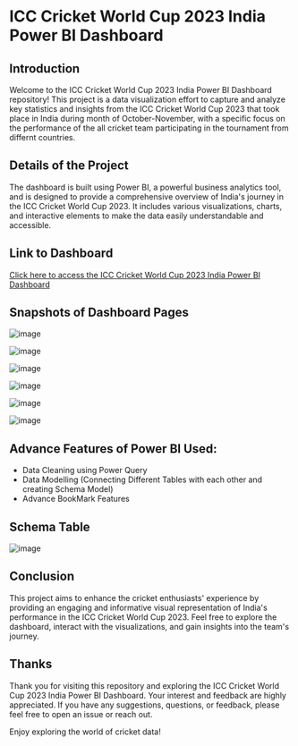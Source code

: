 # ICC Cricket World Cup 2023 India Power BI Dashboard

## Introduction

Welcome to the ICC Cricket World Cup 2023 India Power BI Dashboard repository! This project is a data visualization effort to capture and analyze key statistics and insights from the ICC Cricket World Cup 2023 that took place in India during month of October-November, with a specific focus on the performance of the all cricket team participating in the tournament from differnt countries.

## Details of the Project

The dashboard is built using Power BI, a powerful business analytics tool, and is designed to provide a comprehensive overview of India's journey in the ICC Cricket World Cup 2023. It includes various visualizations, charts, and interactive elements to make the data easily understandable and accessible.

## Link to Dashboard

[Click here to access the ICC Cricket World Cup 2023 India Power BI Dashboard](https://app.powerbi.com/view?r=eyJrIjoiYTUxZmIwZmYtZTY4Mi00NmY4LWE0MWMtYTBiM2NhNmMxNzZhIiwidCI6IjI1ODVhZDNiLWQzYjYtNGNhMC04ZjEwLTJmYTFlNWU1NDY1MyJ9)

## Snapshots of Dashboard Pages

![image](https://github.com/Ankush-Verma-2807/ICC-Cricket-World-Cup-2023-Power-BI-Dashboard/assets/155877268/f1b88107-4d2b-4910-9958-2a9812725b3a)

![image](https://github.com/Ankush-Verma-2807/ICC-Cricket-World-Cup-2023-Power-BI-Dashboard/assets/155877268/a52d636b-5a6f-4fba-8941-bf0b221d243e)

![image](https://github.com/Ankush-Verma-2807/ICC-Cricket-World-Cup-2023-Power-BI-Dashboard/assets/155877268/b4e699e4-dca7-4595-b5aa-56bde371fc54)

![image](https://github.com/Ankush-Verma-2807/ICC-Cricket-World-Cup-2023-Power-BI-Dashboard/assets/155877268/f6be80f3-ca8a-4f3c-8e74-76a97fd6d48c)

![image](https://github.com/Ankush-Verma-2807/ICC-Cricket-World-Cup-2023-Power-BI-Dashboard/assets/155877268/b1c821e7-1327-4e0f-88ee-7efd2a6d227b)

![image](https://github.com/Ankush-Verma-2807/ICC-Cricket-World-Cup-2023-Power-BI-Dashboard/assets/155877268/d4ea0715-029d-4828-abc2-9ecf67e2d805)

## Advance Features of Power BI Used:
- Data Cleaning using Power Query
- Data Modelling (Connecting Different Tables with each other and creating Schema Model)
- Advance BookMark Features

## Schema Table

![image](https://github.com/Ankush-Verma-2807/ICC-Cricket-World-Cup-2023-Power-BI-Dashboard/assets/155877268/13a7b9aa-836d-4b2c-a310-ea8356740312)

## Conclusion

This project aims to enhance the cricket enthusiasts' experience by providing an engaging and informative visual representation of India's performance in the ICC Cricket World Cup 2023. Feel free to explore the dashboard, interact with the visualizations, and gain insights into the team's journey.

## Thanks

Thank you for visiting this repository and exploring the ICC Cricket World Cup 2023 India Power BI Dashboard. Your interest and feedback are highly appreciated. If you have any suggestions, questions, or feedback, please feel free to open an issue or reach out.

Enjoy exploring the world of cricket data!

